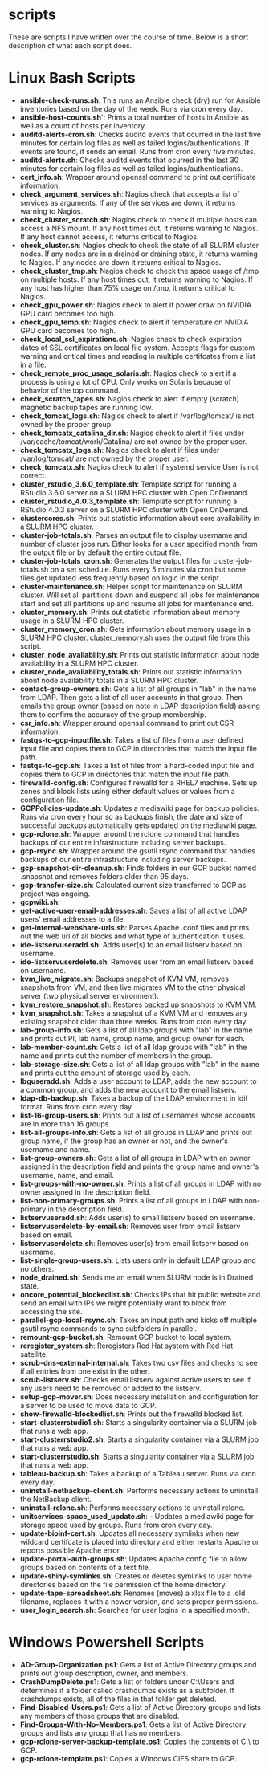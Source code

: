 # scripts
These are scripts I have written over the course of time. Below is a short description of what each script does.

# Linux Bash Scripts

* **ansible-check-runs.sh**: This runs an Ansible check (dry) run for Ansible inventories based on the day of the week. Runs via cron every day.
* **ansible-host-counts.sh**': Prints a total number of hosts in Ansible as well as a count of hosts per inventory.
* **auditd-alerts-cron.sh**: Checks auditd events that ocurred in the last five minutes for certain log files as well as failed logins/authentications. If events are found, it sends an email. Runs from cron every five minutes.
* **auditd-alerts.sh**: Checks auditd events that ocurred in the last 30 minutes for certain log files as well as failed logins/authentications.
* **cert_info.sh**: Wrapper around openssl command to print out certificate information.
* **check_argument_services.sh**: Nagios check that accepts a list of services as arguments. If any of the services are down, it returns warning to Nagios.
* **check_cluster_scratch.sh**: Nagios check to check if multiple hosts can access a NFS mount. If any host times out, it returns warning to Nagios. If any host cannot access, it returns critical to Nagios.
* **check_cluster.sh**: Nagios check to check the state of all SLURM cluster nodes. If any nodes are in a drained or draining state, it returns warning to Nagios. If any nodes are down it returns critical to Nagios.
* **check_cluster_tmp.sh**: Nagios check to check the space usage of /tmp on multiple hosts. If any host times out, it returns warning to Nagios. If any host has higher than 75% usage on /tmp, it returns critical to Nagios.
* **check_gpu_power.sh**: Nagios check to alert if power draw on NVIDIA GPU card becomes too high.
* **check_gpu_temp.sh**: Nagios check to alert if temperature on NVIDIA GPU card becomes too high.
* **check_local_ssl_expirations.sh**: Nagios check to check expiration dates of SSL certificates on local file system. Accepts flags for custom warning and critical times and reading in multiple certifcates from a list in a file.
* **check_remote_proc_usage_solaris.sh**: Nagios check to alert if a process is using a lot of CPU. Only works on Solaris because of behavior of the top command.
* **check_scratch_tapes.sh**: Nagios check to alert if empty (scratch) magnetic backup tapes are running low.
* **check_tomcat_logs.sh**: Nagios check to alert if /var/log/tomcat/ is not owned by the proper group.
* **check_tomcatx_catalina_dir.sh**: Nagios check to alert if files under /var/cache/tomcat/work/Catalina/ are not owned by the proper user.
* **check_tomcatx_logs.sh**: Nagios check to alert if files under /var/log/tomcat/ are not owned by the proper user.
* **check_tomcatx.sh**: Nagios check to alert if systemd service User is not correct.
* **cluster_rstudio_3.6.0_template.sh**: Template script for running a RStudio 3.6.0 server on a SLURM HPC cluster with Open OnDemand.
* **cluster_rstudio_4.0.3_template.sh**: Template script for running a RStudio 4.0.3 server on a SLURM HPC cluster with Open OnDemand.
* **clustercores.sh**: Prints out statistic information about core availability in a SLURM HPC cluster.
* **cluster-job-totals.sh**: Parses an output file to display username and number of cluster jobs run. Either looks for a user specified month from the output file or by default the entire output file.
* **cluster-job-totals_cron.sh**: Generates the output files for cluster-job-totals.sh on a set schedule. Runs every 5 minutes via cron but some files get updated less frequently based on logic in the script.
* **cluster-maintenance.sh**: Helper script for maintenance on SLURM cluster. Will set all partitions down and suspend all jobs for maintenance start and set all partitions up and resume all jobs for maintenance end.
* **cluster_memory.sh**: Prints out statistic information about memory usage in a SLURM HPC cluster.
* **cluster_memory_cron.sh**: Gets information about memory usage in a SLURM HPC cluster. cluster_memory.sh uses the output file from this script.
* **cluster_node_availability.sh**: Prints out statistic information about node availability in a SLURM HPC cluster.
* **cluster_node_availability_totals.sh**: Prints out statistic information about node availability totals in a SLURM HPC cluster.
* **contact-group-owners.sh**: Gets a list of all groups in "lab" in the name from LDAP. Then gets a list of all user accounts in that group. Then emails the group owner (based on note in LDAP description field) asking them to confirm the accuracy of the group membership.
* **csr_info.sh**: Wrapper around openssl command to print out CSR information.
* **fastqs-to-gcp-inputfile.sh**: Takes a list of files from a user defined input file and copies them to GCP in directories that match the input file path.
* **fastqs-to-gcp.sh**: Takes a list of files from a hard-coded input file and copies them to GCP in directories that match the input file path.
* **firewalld-config.sh**: Configures firewalld for a RHEL7 machine. Sets up zones and block lists using either default values or values from a configuration file.
* **GCPPolicies-update.sh**: Updates a mediawiki page for backup policies. Runs via cron every hour so as backups finish, the date and size of successful backups automatically gets updated on the mediawiki page.
* **gcp-rclone.sh**: Wrapper around the rclone command that handles backups of our entire infrastructure including server backups.
* **gcp-rsync.sh**:  Wrapper around the gsutil rsync command that handles backups of our entire infrastructure including server backups.
* **gcp-snapshot-dir-cleanup.sh**: Finds folders in our GCP bucket named .snapshot and removes folders older than 95 days.
* **gcp-transfer-size.sh**: Calculated current size transferred to GCP as project was ongoing.
* **gcpwiki.sh**: 
* **get-active-user-email-addresses.sh**: Saves a list of all active LDAP users' email addresses to a file.
* **get-internal-webshare-urls.sh**: Parses Apache .conf files and prints out the web url of all <Directory> blocks and what type of authentication it uses.
* **ide-listservuseradd.sh**: Adds user(s) to an email listserv based on username.
* **ide-listservuserdelete.sh**: Removes user from an email listserv based on username.
* **kvm_live_migrate.sh**: Backups snapshot of KVM VM, removes snapshots from VM, and then live migrates VM to the other physical server (two physical server environment).
* **kvm_restore_snapshot.sh**: Restores backed up snapshots to KVM VM.
* **kvm_snapshot.sh**: Takes a snapshot of a KVM VM and removes any existing snapshot older than three weeks. Runs from cron every day.
* **lab-group-info.sh**: Gets a list of all ldap groups with "lab" in the name and prints out PI, lab name, group name, and group owner for each.
* **lab-member-count.sh**: Gets a list of all ldap groups with "lab" in the name and prints out the number of members in the group.
* **lab-storage-size.sh**: Gets a list of all ldap groups with "lab" in the name and prints out the amount of storage used by each.
* **lbguseradd.sh**: Adds a user account to LDAP, adds the new account to a common group, and adds the new account to the email listserv.
* **ldap-db-backup.sh**: Takes a backup of the LDAP environment in ldif format. Runs from cron every day.
* **list-16-group-users.sh**: Prints out a list of usernames whose accounts are in more than 16 groups.
* **list-all-groups-info.sh**: Gets a list of all groups in LDAP and prints out group name, if the group has an owner or not, and the owner's username and name.
* **list-group-owners.sh**: Gets a list of all groups in LDAP with an owner assigned in the description field and prints the group name and owner's username, name, and email.
* **list-groups-with-no-owner.sh**: Prints a list of all groups in LDAP with no owner assigned in the description field.
* **list-non-primary-groups.sh**: Prints a list of all groups in LDAP with non-primary in the description field.
* **listservuseradd.sh**: Adds user(s) to email listserv based on username.
* **listservuserdelete-by-email.sh**: Removes user from email listserv based on email.
* **listservuserdelete.sh**: Removes user(s) from email listserv based on username.
* **list-single-group-users.sh**: Lists users only in default LDAP group and no others.
* **node_drained.sh**: Sends me an email when SLURM node is in Drained state.
* **oncore_potential_blockedlist.sh**: Checks IPs that hit public website and send an email with IPs we might potentially want to block from accessing the site.
* **parallel-gcp-local-rsync.sh**: Takes an input path and kicks off multiple gsutil rsync commands to sync subfolders in parallel.
* **remount-gcp-bucket.sh**: Remount GCP bucket to local system.
* **reregister_system.sh**: Reregisters Red Hat system with Red Hat satellite.
* **scrub-dns-external-internal.sh**: Takes two csv files and checks to see if all entries from one exist in the other.
* **scrub-listserv.sh**: Checks email listserv against active users to see if any users need to be removed or added to the listserv.
* **setup-gcp-mover.sh**: Does necessary installation and configuration for a server to be used to move data to GCP.
* **show-firewalld-blockedlist.sh**: Prints out the firewalld blocked list.
* **start-clusterrstudio1.sh**: Starts a singularity container via a SLURM job that runs a web app.
* **start-clusterrstudio2.sh**: Starts a singularity container via a SLURM job that runs a web app.
* **start-clusterrstudio.sh**: Starts a singularity container via a SLURM job that runs a web app.
* **tableau-backup.sh**: Takes a backup of a Tableau server. Runs via cron every day.
* **uninstall-netbackup-client.sh**: Performs necessary actions to uninstall the NetBackup client.
* **uninstall-rclone.sh**: Performs necessary actions to uninstall rclone.
* **unitservices-space_used_update.sh**: - Updates a mediawiki page for storage space used by groups. Runs from cron every day.
* **update-bioinf-cert.sh**: Updates all necessary symlinks when new wildcard certifcate is placed into directory and either restarts Apache or reports possible Apache error.
* **update-portal-auth-groups.sh**: Updates Apache config file to allow groups based on contents of a text file.
* **update-shiny-symlinks.sh**: Creates or deletes symlinks to user home directories based on the file permission of the home directory.
* **update-tape-spreadsheet.sh**: Renames (moves) a xlsx file to a .old filename, replaces it with a newer version, and sets proper permissions.
* **user_login_search.sh**: Searches for user logins in a specified month.

# Windows Powershell Scripts
* **AD-Group-Organization.ps1**: Gets a list of Active Directory groups and prints out group description, owner, and members.
* **CrashDumpDelete.ps1**: Gets a list of folders under C:\Users and determines if a folder called crashdumps exists as a subfolder. If crashdumps exists, all of the files in that folder get deleted.
* **Find-Disabled-Users.ps1**: Gets a list of Active Directory groups and lists any members of those groups that are disabled.
* **Find-Groups-With-No-Members.ps1**: Gets a list of Active Directory groups and lists any group that has no members.
* **gcp-rclone-server-backup-template.ps1**: Copies the contents of C:\ to GCP.
* **gcp-rclone-template.ps1**: Copies a Windows CIFS share to GCP.

